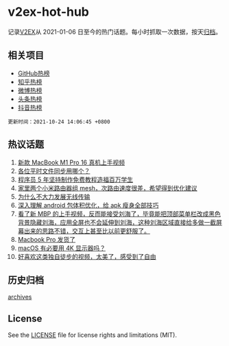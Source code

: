 # v2ex-hot-hub

 记录[V2EX](https://www.v2ex.com/)从 2021-01-06 日至今的热门话题。每小时抓取一次数据，按天[归档](archives)。
 
 ## 相关项目

- [GitHub热榜](https://github.com/snaildev/github-hot-hub)
- [知乎热榜](https://github.com/snaildev/zhihu-hot-hub)
- [微博热榜](https://github.com/snaildev/weibo-hot-hub)
- [头条热榜](https://github.com/snaildev/toutiao-hot-hub)
- [抖音热榜](https://github.com/snaildev/douyin-hot-hub)


 `更新时间：2021-10-24 14:06:45 +0800`

## 热议话题

1. [新款 MacBook M1 Pro 16 真机上手视频](https://www.v2ex.com/t/810038)
1. [各位平时文件同步用哪个？](https://www.v2ex.com/t/810009)
1. [程序员 5 年坚持制作免费教程造福百万学生](https://www.v2ex.com/t/810045)
1. [家里两个小米路由器组 mesh，次路由速度很差，希望得到优化建议](https://www.v2ex.com/t/810034)
1. [为什么不大力发展无线传输](https://www.v2ex.com/t/810104)
1. [深入理解 android 包体积优化，给 apk 瘦身全部技巧](https://www.v2ex.com/t/810075)
1. [看了新 MBP 的上手视频，反而能接受刘海了，毕竟能把顶部菜单栏改成黑色背景隐藏刘海，应用全屏也不会延伸到刘海，这种刘海区域直接给多做一截屏幕出来的思路不错，交互上甚至比以前更舒服了。](https://www.v2ex.com/t/810066)
1. [Macbook Pro 发货了](https://www.v2ex.com/t/810021)
1. [macOS 有必要用 4K 显示器吗？](https://www.v2ex.com/t/810100)
1. [好喜欢这类独自徒步的视频，太美了，感受到了自由](https://www.v2ex.com/t/810131)

## 历史归档

[archives](archives)

## License

See the [LICENSE](LICENSE) file for license rights and limitations (MIT).
